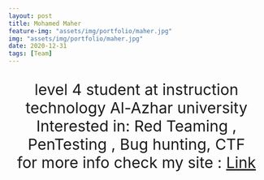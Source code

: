```yaml
---
layout: post
title: Mohamed Maher
feature-img: "assets/img/portfolio/maher.jpg"
img: "assets/img/portfolio/maher.jpg"
date: 2020-12-31
tags: [Team]
---
```

<p style ="text-align: center; font-size: 30px">
  level 4 student at instruction technology Al-Azhar university <br>
  Interested in: Red Teaming , PenTesting , Bug hunting, CTF <br>
  for more info check my site  : <a href=" 0xmaher.com">Link</a>
 </p>
